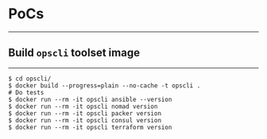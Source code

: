 # PoCs
---
## Build `opscli` toolset image
---
```
$ cd opscli/
$ docker build --progress=plain --no-cache -t opscli .
# Do tests
$ docker run --rm -it opscli ansible --version
$ docker run --rm -it opscli nomad version
$ docker run --rm -it opscli packer version
$ docker run --rm -it opscli consul version
$ docker run --rm -it opscli terraform version
```